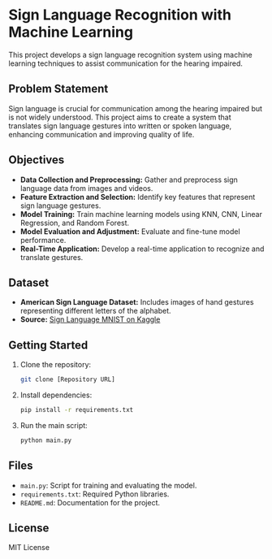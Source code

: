 # Sign Language Recognition with Machine Learning

This project develops a sign language recognition system using machine learning techniques to assist communication for the hearing impaired.

## Problem Statement

Sign language is crucial for communication among the hearing impaired but is not widely understood. This project aims to create a system that translates sign language gestures into written or spoken language, enhancing communication and improving quality of life.

## Objectives

- **Data Collection and Preprocessing:** Gather and preprocess sign language data from images and videos.
- **Feature Extraction and Selection:** Identify key features that represent sign language gestures.
- **Model Training:** Train machine learning models using KNN, CNN, Linear Regression, and Random Forest.
- **Model Evaluation and Adjustment:** Evaluate and fine-tune model performance.
- **Real-Time Application:** Develop a real-time application to recognize and translate gestures.

## Dataset

- **American Sign Language Dataset:** Includes images of hand gestures representing different letters of the alphabet.
- **Source:** [Sign Language MNIST on Kaggle](https://www.kaggle.com/datasets/datamunge/sign-language-mnist)

## Getting Started

1. Clone the repository:
    ```bash
    git clone [Repository URL]
    ```
2. Install dependencies:
    ```bash
    pip install -r requirements.txt
    ```
3. Run the main script:
    ```bash
    python main.py
    ```

## Files

- `main.py`: Script for training and evaluating the model.
- `requirements.txt`: Required Python libraries.
- `README.md`: Documentation for the project.

## License

MIT License
